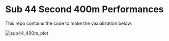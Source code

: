 # Sub 44 Second 400m Performances

This repo contains the code to make the visualization below.

![sub44_400m_plot](https://github.com/user-attachments/assets/2c505342-92e9-4843-9e0d-da85395e30c4)
